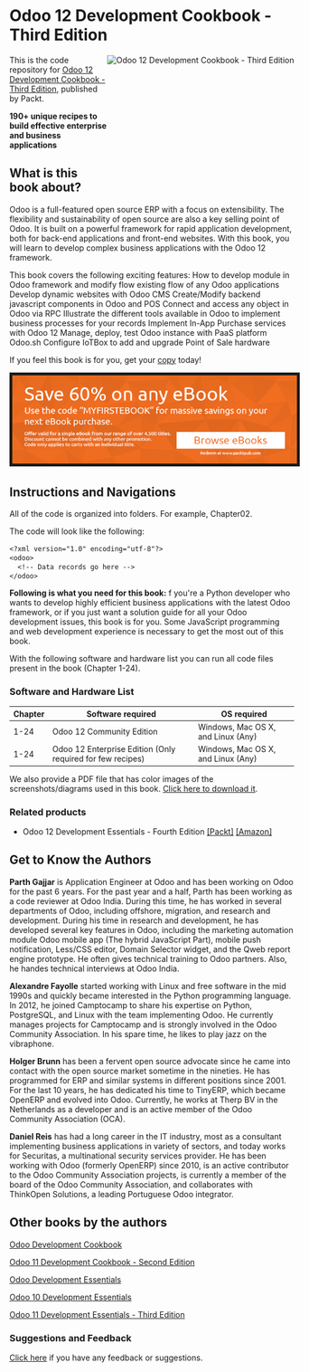 # Odoo 12 Development Cookbook - Third Edition

<a href="https://www.packtpub.com/application-development/odoo-12-development-cookbook-third-edition?utm_source=github&utm_medium=repository&utm_campaign=9781789618921 "><img src="https://dz13w8afd47il.cloudfront.net/sites/default/files/imagecache/ppv4_main_book_cover/MockupCove_B11920r.png" alt="Odoo 12 Development Cookbook - Third Edition" height="256px" align="right"></a>

This is the code repository for [Odoo 12 Development Cookbook - Third Edition](https://www.packtpub.com/application-development/odoo-12-development-cookbook-third-edition?utm_source=github&utm_medium=repository&utm_campaign=9781789618921 ), published by Packt.

**190+ unique recipes to build effective enterprise and business applications**

## What is this book about?
Odoo is a full-featured open source ERP with a focus on extensibility. The flexibility and sustainability of open source are also a key selling point of Odoo. It is built on a powerful framework for rapid application development, both for back-end applications and front-end websites. With this book, you will learn to develop complex business applications with the Odoo 12 framework.

This book covers the following exciting features:
How to develop module in Odoo framework and modify flow existing flow of any Odoo applications 
Develop dynamic websites with Odoo CMS 
Create/Modify backend javascript components in Odoo and POS 
Connect and access any object in Odoo via RPC 
Illustrate the different tools available in Odoo to implement business processes for your records 
Implement In-App Purchase services with Odoo 12 
Manage, deploy, test Odoo instance with PaaS platform Odoo.sh 
Configure IoTBox to add and upgrade Point of Sale hardware 

If you feel this book is for you, get your [copy](https://www.amazon.com/dp/1789618924) today!

<a href="https://www.packtpub.com/?utm_source=github&utm_medium=banner&utm_campaign=GitHubBanner"><img src="https://raw.githubusercontent.com/PacktPublishing/GitHub/master/GitHub.png" 
alt="https://www.packtpub.com/" border="5" /></a>

## Instructions and Navigations
All of the code is organized into folders. For example, Chapter02.

The code will look like the following:
```
<?xml version="1.0" encoding="utf-8"?> 
<odoo> 
  <!-- Data records go here --> 
</odoo>
```

**Following is what you need for this book:**
	f you're a Python developer who wants to develop highly efficient business applications with the latest Odoo framework, or if you just want a solution guide for all your Odoo development issues, this book is for you. Some JavaScript programming and web development experience is necessary to get the most out of this book.

With the following software and hardware list you can run all code files present in the book (Chapter 1-24).
### Software and Hardware List
| Chapter | Software required | OS required |
| -------- | ------------------------------------ | ----------------------------------- |
| 1-24 | Odoo 12 Community Edition | Windows, Mac OS X, and Linux (Any) |
| 1-24 | Odoo 12 Enterprise Edition (Only required for few recipes) | Windows, Mac OS X, and Linux (Any) |


We also provide a PDF file that has color images of the screenshots/diagrams used in this book. [Click here to download it](https://www.packtpub.com/sites/default/files/downloads/9781789618921_ColorImages.pdf).

### Related products
* Odoo 12 Development Essentials - Fourth Edition [[Packt]](https://www.packtpub.com/business/odoo-12-development-essentials-fourth-edition?utm_source=github&utm_medium=repository&utm_campaign=9781789532470 ) [[Amazon]](https://www.amazon.com/dp/1789532477)

## Get to Know the Authors
**Parth Gajjar**
is Application Engineer at Odoo and has been working on Odoo for the past 6 years. For the past year and a half, Parth has been working as a code reviewer at Odoo India. During this time, he has worked in several departments of Odoo, including offshore, migration, and research and development. During his time in research and development, he has developed several key features in Odoo, including the marketing automation module Odoo mobile app (The hybrid JavaScript Part), mobile push notification, Less/CSS editor, Domain Selector widget, and the Qweb report engine prototype. He often gives technical training to Odoo partners. Also, he handes technical interviews at Odoo India.

**Alexandre Fayolle**
started working with Linux and free software in the mid 1990s and quickly became interested in the Python programming language. In 2012, he joined Camptocamp to share his expertise on Python, PostgreSQL, and Linux with the team implementing Odoo. He currently manages projects for Camptocamp and is strongly involved in the Odoo Community Association. In his spare time, he likes to play jazz on the vibraphone.

**Holger Brunn**
has been a fervent open source advocate since he came into contact with the open source market sometime in the nineties. He has programmed for ERP and similar systems in different positions since 2001. For the last 10 years, he has dedicated his time to TinyERP, which became OpenERP and evolved into Odoo. Currently, he works at Therp BV in the Netherlands as a developer and is an active member of the Odoo Community Association (OCA).


**Daniel Reis**
has had a long career in the IT industry, most as a consultant implementing business applications in variety of sectors, and today works for Securitas, a multinational security services provider. He has been working with Odoo (formerly OpenERP) since 2010, is an active contributor to the Odoo Community Association projects, is currently a member of the board of the Odoo Community Association, and collaborates with ThinkOpen Solutions, a leading Portuguese Odoo integrator.


## Other books by the authors
[Odoo Development Cookbook](https://www.packtpub.com/big-data-and-business-intelligence/odoo-development-cookbook?utm_source=github&utm_medium=repository&utm_campaign=9781785883644 )

[Odoo 11 Development Cookbook - Second Edition](https://www.packtpub.com/application-development/odoo-11-development-cookbook-second-edition?utm_source=github&utm_medium=repository&utm_campaign=9781788471817 )

[Odoo Development Essentials](https://www.packtpub.com/big-data-and-business-intelligence/odoo-development-essentials?utm_source=github&utm_medium=repository&utm_campaign=9781784392796 )

[Odoo 10 Development Essentials](https://www.packtpub.com/big-data-and-business-intelligence/odoo-10-development-essentials?utm_source=github&utm_medium=repository&utm_campaign=9781785884887 )

[Odoo 11 Development Essentials - Third Edition](https://www.packtpub.com/application-development/odoo-11-development-essentials-third-edition?utm_source=github&utm_medium=repository&utm_campaign=9781788477796 )

### Suggestions and Feedback
[Click here](https://docs.google.com/forms/d/e/1FAIpQLSdy7dATC6QmEL81FIUuymZ0Wy9vH1jHkvpY57OiMeKGqib_Ow/viewform) if you have any feedback or suggestions.


